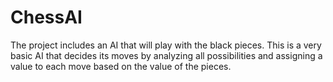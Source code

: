 # ChessAI
The project includes an AI that will play with the black pieces. This is a very basic AI that decides its moves by analyzing all possibilities and assigning a value to each move based on the value of the pieces.
